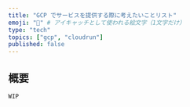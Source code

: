 ```yaml
---
title: "GCP でサービスを提供する際に考えたいことリスト"
emoji: "🤔" # アイキャッチとして使われる絵文字（1文字だけ）
type: "tech"
topics: ["gcp", "cloudrun"]
published: false
---
```


## 概要

```
WIP
```